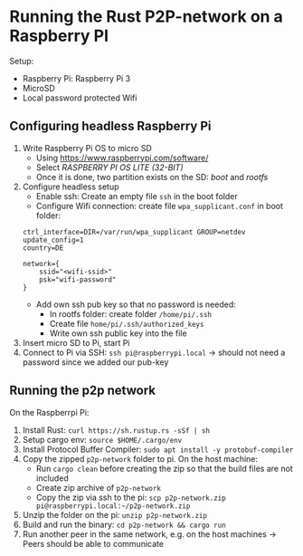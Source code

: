 # Running the Rust P2P-network on a Raspberry PI

Setup:
- Raspberry Pi: Raspberry Pi 3
- MicroSD
- Local password protected Wifi

## Configuring headless Raspberry Pi

1. Write Raspberry Pi OS to micro SD
   - Using <https://www.raspberrypi.com/software/>
   - Select _RASPBERRY PI OS LITE (32-BIT)_
   - Once it is done, two partition exists on the SD: _boot_ and _rootfs_
2. Configure headless setup
   - Enable ssh: Create an empty file `ssh` in the boot folder
   - Configure Wifi connection: create file `wpa_supplicant.conf` in boot folder:
    ```
    ctrl_interface=DIR=/var/run/wpa_supplicant GROUP=netdev
    update_config=1
    country=DE

    network={
        ssid="<wifi-ssid>"
        psk="wifi-password"
    }
    ```
   - Add own ssh pub key so that no password is needed:
     - In rootfs folder: create folder `/home/pi/.ssh`
     - Create file `home/pi/.ssh/authorized_keys`
     - Write own ssh public key into the file
3. Insert micro SD to Pi, start Pi
4. Connect to Pi via SSH: `ssh pi@raspberrypi.local` -> should not need a password since we added our pub-key

## Running the p2p network

On the Raspberrpi Pi:
1. Install Rust: `curl https://sh.rustup.rs -sSf | sh`
2. Setup cargo env: `source $HOME/.cargo/env`
3. Install Protocol Buffer Compiler: `sudo apt install -y protobuf-compiler`
4. Copy the zipped `p2p-network` folder to pi. On the host machine:
   - Run `cargo clean` before creating the zip so that the build files are not included
   - Create zip archive of `p2p-network`
   - Copy the zip via ssh to the pi: `scp p2p-network.zip pi@raspberrypi.local:~/p2p-network.zip`
5. Unzip the folder on the pi: `unzip p2p-network.zip`
6. Build and run the binary: `cd p2p-network && cargo run`
7. Run another peer in the same network, e.g. on the host machines -> Peers should be able to communicate
